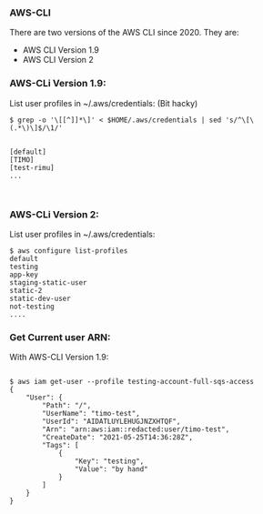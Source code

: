 ### AWS-CLI 

There are two versions of the AWS CLI since 2020.
They are:

* AWS CLI Version 1.9
* AWS CLI Version 2

### AWS-CLi Version 1.9:

List user profiles in ~/.aws/credentials: (Bit hacky)

```
$ grep -o '\[[^]]*\]' < $HOME/.aws/credentials | sed 's/^\[\(.*\)\]$/\1/'


[default]
[TIMO]
[test-rimu]
...



```


### AWS-CLi Version 2:

List user profiles in ~/.aws/credentials:

```
$ aws configure list-profiles
default
testing
app-key
staging-static-user
static-2
static-dev-user
not-testing
....

```

### Get Current user ARN:

With AWS-CLI Version 1.9:

```

$ aws iam get-user --profile testing-account-full-sqs-access
{
    "User": {
        "Path": "/",
        "UserName": "timo-test",
        "UserId": "AIDATLUYLEHUGJNZXHTQF",
        "Arn": "arn:aws:iam::redacted:user/timo-test",
        "CreateDate": "2021-05-25T14:36:28Z",
        "Tags": [
            {
                "Key": "testing",
                "Value": "by hand"
            }
        ]
    }
}

```